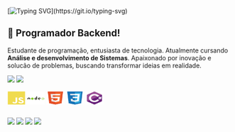 [![Typing SVG](https://readme-typing-svg.demolab.com?font=Fira+Code&weight=800&size=30&duration=2000&pause=1500&color=FF5555&vCenter=true&random=true&width=435&lines=%F0%9F%99%8B+Ol%C3%A1%2C+eu+sou+Pedro+Lucas!)](https://git.io/typing-svg)
## 💎 Programador Backend!
  Estudante de programação, entusiasta de tecnologia. Atualmente cursando **Análise e desenvolvimento de Sistemas**. Apaixonado por inovação e solucão de problemas, buscando transformar ideias em realidade.
<div>
  <img height = "180em" src="https://github-readme-stats.vercel.app/api?username=pedromourax&theme=dracula">
  <img height = "180em" src="https://github-readme-stats.vercel.app/api/top-langs/?username=pedromourax&layout=donut-vertical&theme=dracula"/>
</div>

<div style="display: inline_block"><br>
  <img align="center" alt="Pedro-Js" height="30" width="40" src="https://raw.githubusercontent.com/devicons/devicon/master/icons/javascript/javascript-plain.svg">
  <img align="center" alt="Pedro-Node" height="30" width="40" src="https://raw.githubusercontent.com/devicons/devicon/master/icons/nodejs/nodejs-original-wordmark.svg">
  <img align="center" alt="Pedro-HTML" height="30" width="40" src="https://raw.githubusercontent.com/devicons/devicon/master/icons/html5/html5-original.svg">
  <img align="center" alt="Pedro-CSS" height="30" width="40" src="https://raw.githubusercontent.com/devicons/devicon/master/icons/css3/css3-original.svg">
  <img align="center" alt="Pedro-Csharp" height="30" width="40" src="https://raw.githubusercontent.com/devicons/devicon/master/icons/csharp/csharp-original.svg">
</div>
  
  ##
 
<div> 
  <a href="https://instagram.com/pedro.tvr" target="_blank"><img src="https://img.shields.io/badge/-Instagram-%23E4405F?style=for-the-badge&logo=instagram&logoColor=white" target="_blank"></a>
 <a href="https://discord.gg/8kseMDmh" target="_blank"><img src="https://img.shields.io/badge/Discord-7289DA?style=for-the-badge&logo=discord&logoColor=white" target="_blank"></a> 
  <a href = "mailto:pedrolucas.moura@hotmail.com"><img src="https://img.shields.io/badge/-Gmail-%23333?style=for-the-badge&logo=gmail&logoColor=white" target="_blank"></a>
  <a href="https://www.linkedin.com/in/pedro-lucas-tavares/" target="_blank"><img src="https://img.shields.io/badge/-LinkedIn-%230077B5?style=for-the-badge&logo=linkedin&logoColor=white" target="_blank"></a> 
  
</div>
